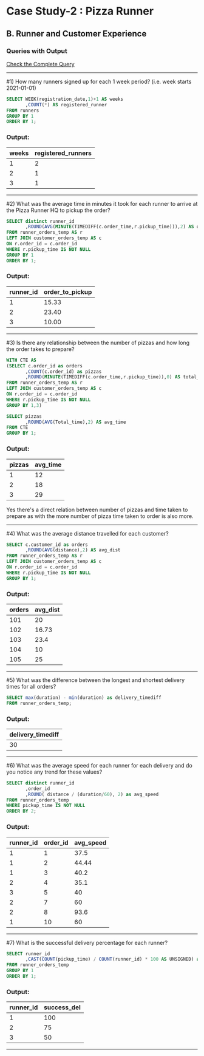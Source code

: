 # Case Study-2 : Pizza Runner

## B. Runner and Customer Experience

### Queries with Output

[Check the Complete Query](https://github.com/Mahima012/8-Week-SQL-Challenge/blob/main/Case%20Study%20%232%20%3A%20Pizza%20Runner/Pizza%20Runner.sql)

***
#1) How many runners signed up for each 1 week period? (i.e. week starts 2021-01-01)

````sql
SELECT WEEK(registration_date,1)+1 AS weeks
       ,COUNT(*) AS registered_runner
FROM runners
GROUP BY 1
ORDER BY 1;
````

### Output:
| weeks | registered_runners |
|-------|--------------------|
| 1     | 2                  |
| 2     | 1                  |
| 3     | 1                  |

***
#2) What was the average time in minutes it took for each runner to arrive at the Pizza Runner HQ to pickup the order?

````sql
SELECT distinct runner_id
       ,ROUND(AVG(MINUTE(TIMEDIFF(c.order_time,r.pickup_time))),2) AS order_to_pickup
FROM runner_orders_temp AS r
LEFT JOIN customer_orders_temp AS c
ON r.order_id = c.order_id
WHERE r.pickup_time IS NOT NULL
GROUP BY 1
ORDER BY 1;
````

### Output:
| runner_id | order_to_pickup |
|-----------|------------------|
| 1         | 15.33            |
| 2         | 23.40            |
| 3         | 10.00            |

***
#3) Is there any relationship between the number of pizzas and how long the order takes to prepare?

````sql
WITH CTE AS
(SELECT c.order_id as orders
       ,COUNT(c.order_id) as pizzas
       ,ROUND(MINUTE(TIMEDIFF(c.order_time,r.pickup_time)),0) AS total_time
FROM runner_orders_temp AS r
LEFT JOIN customer_orders_temp AS c
ON r.order_id = c.order_id
WHERE r.pickup_time IS NOT NULL
GROUP BY 1,3)

SELECT pizzas
       ,ROUND(AVG(Total_time),2) AS avg_time
FROM CTE 
GROUP BY 1;
````

### Output:
| pizzas | avg_time |
|--------|----------|
| 1      | 12       |
| 2      | 18       |
| 3      | 29       |

Yes there's a direct relation between number of pizzas and time taken to prepare as with the more
number of pizza time taken to order is also more.

***
#4) What was the average distance travelled for each customer?

````sql
SELECT c.customer_id as orders
       ,ROUND(AVG(distance),2) AS avg_dist
FROM runner_orders_temp AS r
LEFT JOIN customer_orders_temp AS c
ON r.order_id = c.order_id
WHERE r.pickup_time IS NOT NULL
GROUP BY 1;
````

### Output:
| orders | avg_dist |
|--------|----------|
| 101    | 20       |
| 102    | 16.73    |
| 103    | 23.4     |
| 104    | 10       |
| 105    | 25       |

***
#5) What was the difference between the longest and shortest delivery times for all orders?

````sql
SELECT max(duration) - min(duration) as delivery_timediff
FROM runner_orders_temp;
````

### Output:
| delivery_timediff |
|-------------------|
| 30                |

***
#6) What was the average speed for each runner for each delivery and do you notice any trend for these values?

````sql
SELECT distinct runner_id
       ,order_id
	   ,ROUND( distance / (duration/60), 2) as avg_speed
FROM runner_orders_temp
WHERE pickup_time IS NOT NULL
ORDER BY 2;
````

### Output:
| runner_id | order_id | avg_speed |
|-----------|----------|-----------|
| 1         | 1        | 37.5      |
| 1         | 2        | 44.44     |
| 1         | 3        | 40.2      |
| 2         | 4        | 35.1      |
| 3         | 5        | 40        |
| 2         | 7        | 60        |
| 2         | 8        | 93.6      |
| 1         | 10       | 60        |


***
#7) What is the successful delivery percentage for each runner?

````sql
SELECT runner_id
	   ,CAST(COUNT(pickup_time) / COUNT(runner_id) * 100 AS UNSIGNED) as success_del
FROM runner_orders_temp
GROUP BY 1
ORDER BY 1;
````

### Output:
| runner_id | success_del |
|-----------|-------------|
| 1         | 100         |
| 2         | 75          |
| 3         | 50          |

***
